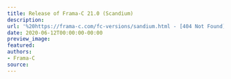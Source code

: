 ```yaml
---
title: Release of Frama-C 21.0 (Scandium)
description:
url: '%20https://frama-c.com/fc-versions/sandium.html - [404 Not Found]%20'
date: 2020-06-12T00:00:00-00:00
preview_image:
featured:
authors:
- Frama-C
source:
---
```



